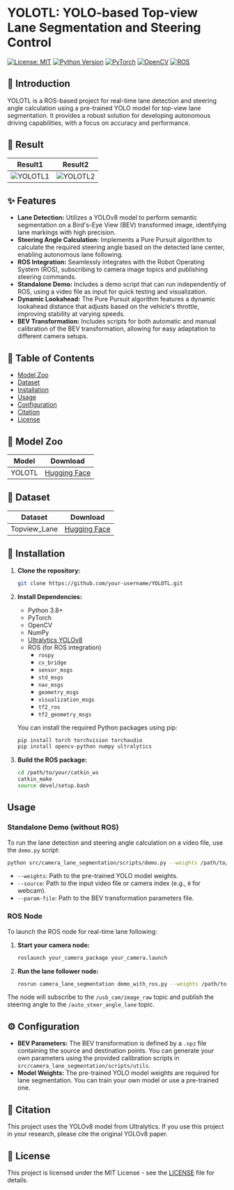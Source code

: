 # YOLOTL: YOLO-based Top-view Lane Segmentation and Steering Control

[![License: MIT](https://img.shields.io/badge/License-MIT-yellow.svg)](https://opensource.org/licenses/MIT)
[![Python Version](https://img.shields.io/badge/python-3.8+-blue.svg)](https://www.python.org/downloads/)
[![PyTorch](https://img.shields.io/badge/PyTorch-%23EE4C2C.svg?style=for-the-badge&logo=PyTorch&logoColor=white)](https://pytorch.org/)
[![OpenCV](https://img.shields.io/badge/OpenCV-%235C3EE8.svg?style=for-the-badge&logo=OpenCV&logoColor=white)](https://opencv.org/)
[![ROS](https://img.shields.io/badge/ROS-%2322314E.svg?style=for-the-badge&logo=ROS&logoColor=white)](http://www.ros.org/)

## 💬 Introduction

YOLOTL is a ROS-based project for real-time lane detection and steering angle calculation using a pre-trained YOLO model for top-view lane segmentation. It provides a robust solution for developing autonomous driving capabilities, with a focus on accuracy and performance.

## 🚗 Result

| Result1 | Result2 |
| :---: | :---: |
| ![YOLOTL1](./YOLOTL1.gif) | ![YOLOTL2](./YOLOTL2.gif) |

## ✨ Features

- **Lane Detection:** Utilizes a YOLOv8 model to perform semantic segmentation on a Bird's-Eye View (BEV) transformed image, identifying lane markings with high precision.
- **Steering Angle Calculation:** Implements a Pure Pursuit algorithm to calculate the required steering angle based on the detected lane center, enabling autonomous lane following.
- **ROS Integration:** Seamlessly integrates with the Robot Operating System (ROS), subscribing to camera image topics and publishing steering commands.
- **Standalone Demo:** Includes a demo script that can run independently of ROS, using a video file as input for quick testing and visualization.
- **Dynamic Lookahead:** The Pure Pursuit algorithm features a dynamic lookahead distance that adjusts based on the vehicle's throttle, improving stability at varying speeds.
- **BEV Transformation:** Includes scripts for both automatic and manual calibration of the BEV transformation, allowing for easy adaptation to different camera setups.

## 📜 Table of Contents

*   [Model Zoo](#-model-zoo)
*   [Dataset](#-dataset)
*   [Installation](#-installation)
*   [Usage](#-usage)
*   [Configuration](#-configuration)
*   [Citation](#-citation)
*   [License](#-license)

## 🚀 Model Zoo

| Model | Download |
| :---: | :---: |
| YOLOTL | [Hugging Face](https://huggingface.co/Highsky7/YOLOTL) |

## 💾 Dataset

| Dataset | Download |
| :---: | :---: |
| Topview_Lane | [Hugging Face](https://huggingface.co/datasets/Highsky7/Topview_Lane) |

## 🔧 Installation

1.  **Clone the repository:**

    ```bash
    git clone https://github.com/your-username/YOLOTL.git
    ```

2.  **Install Dependencies:**

    *   Python 3.8+
    *   PyTorch
    *   OpenCV
    *   NumPy
    *   [Ultralytics YOLOv8](https://github.com/ultralytics/ultralytics)
    *   ROS (for ROS integration)
        *   `rospy`
        *   `cv_bridge`
        *   `sensor_msgs`
        *   `std_msgs`
        *   `nav_msgs`
        *   `geometry_msgs`
        *   `visualization_msgs`
        *   `tf2_ros`
        *   `tf2_geometry_msgs`

    You can install the required Python packages using pip:

    ```bash
    pip install torch torchvision torchaudio
    pip install opencv-python numpy ultralytics
    ```

3.  **Build the ROS package:**

    ```bash
    cd /path/to/your/catkin_ws
    catkin_make
    source devel/setup.bash
    ```

## Usage

### Standalone Demo (without ROS)

To run the lane detection and steering angle calculation on a video file, use the `demo.py` script:

```bash
python src/camera_lane_segmentation/scripts/demo.py --weights /path/to/your/weights.pt --source /path/to/your/video.mp4 --param-file /path/to/your/bev_params.npz
```

- `--weights`: Path to the pre-trained YOLO model weights.
- `--source`: Path to the input video file or camera index (e.g., `0` for webcam).
- `--param-file`: Path to the BEV transformation parameters file.

### ROS Node

To launch the ROS node for real-time lane following:

1.  **Start your camera node:**

    ```bash
    roslaunch your_camera_package your_camera.launch
    ```

2.  **Run the lane follower node:**

    ```bash
    rosrun camera_lane_segmentation demo_with_ros.py --weights /path/to/your/weights.pt --param-file /path/to/your/bev_params.npz
    ```

The node will subscribe to the `/usb_cam/image_raw` topic and publish the steering angle to the `/auto_steer_angle_lane` topic.

## ⚙️ Configuration

- **BEV Parameters:** The BEV transformation is defined by a `.npz` file containing the source and destination points. You can generate your own parameters using the provided calibration scripts in `src/camera_lane_segmentation/scripts/utils`.
- **Model Weights:** The pre-trained YOLO model weights are required for lane segmentation. You can train your own model or use a pre-trained one.

## 📝 Citation

This project uses the YOLOv8 model from Ultralytics. If you use this project in your research, please cite the original YOLOv8 paper.

## 📄 License

This project is licensed under the MIT License - see the [LICENSE](LICENSE) file for details.
